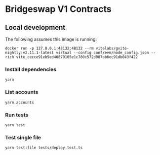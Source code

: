 # Bridgeswap V1 Contracts

## Local development

The following assumes this image is running:

```
docker run -p 127.0.0.1:48132:48132 --rm vitelabs/gvite-nightly:v2.11.1-latest virtual --config conf/evm/node_config.json --rich vite_cecce91eb5ed40879105e1c780c572d087bb6ec91db043f422
```

### Install dependencies

`yarn`

### List accounts

`yarn accounts`

### Run tests

`yarn test`

### Test single file

`yarn test:file tests/deploy.test.ts`
